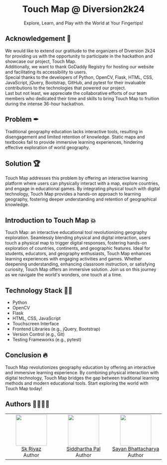<h1 align="center"> Touch Map @ Diversion2k24 </h1>
<center>
Explore, Learn, and Play with the World at Your Fingertips! 
</center>

## Acknowledgement 🙏
We would like to extend our gratitude to the organizers of Diversion 2k24 for providing us with the opportunity to participate in the hackathon and showcase our project, Touch Map. <br> 
Additionally, we want to thank GoDaddy Registry for hosting our website and facilitating its accessibility to users. <br>
Special thanks to the developers of Python, OpenCV, Flask, HTML, CSS, JavaScript, jQuery, Bootstrap, GitHub, and pytest for their invaluable contributions to the technologies that powered our project. <br>
Last but not least, we appreciate the collaborative efforts of our team members who dedicated their time and skills to bring Touch Map to fruition during the intense 36-hour hackathon.

## Problem ✒
Traditional geography education lacks interactive tools, resulting in disengagement and limited retention of knowledge. Static maps and textbooks fail to provide immersive learning experiences, hindering effective exploration of world geography.

## Solution 🏆
Touch Map addresses this problem by offering an interactive learning platform where users can physically interact with a map, explore countries, and engage in educational games. By integrating physical touch with digital technology, Touch Map provides a hands-on approach to learning geography, fostering deeper understanding and retention of geographical knowledge.

## Introduction to Touch Map 💥
Touch Map: an interactive educational tool revolutionizing geography exploration. Seamlessly blending physical and digital interaction, users touch a physical map to trigger digital responses, fostering hands-on exploration of countries, continents, and geographic features. Ideal for students, educators, and geography enthusiasts, Touch Map enhances learning experiences with engaging activities and games. Whether deepening understanding, enhancing classroom instruction, or satisfying curiosity, Touch Map offers an immersive solution. Join us on this journey as we navigate the world's wonders, one touch at a time.

## Technology Stack 👨‍💻
- Python
- OpenCV
- Flask
- HTML, CSS, JavaScript
- Touchscreen Interface
- Frontend Libraries (e.g., jQuery, Bootstrap)
- Version Control (e.g., Git)
- Testing Frameworks (e.g., pytest)

## Conclusion 🔥
Touch Map revolutionizes geography education by offering an interactive and immersive learning experience. By combining physical interaction with digital technology, Touch Map bridges the gap between traditional learning methods and modern educational tools. Start exploring the world with Touch Map today!

## Authors 🙇‍♂️👨‍💻
<table align="center">
  <tbody>
  	<tr>
      <td align="center" valign="top" style="width:32%" border-radius="5%">
        <a href="https://github.com/riyaz-02">
          <img width="100" height="100" src="https://avatars.githubusercontent.com/u/77242659?s=400&u=bbd628c69a2dfa84e197fe0ca8ccc6113792f099&v=4">
        </a>
        <br>
        <a href="https://skriyaz.netlify.app/">Sk Riyaz</a>
        <div>Author</div>
      </td>
      <td align="center" valign="top" style="width:32%">
        <a href="https://github.com/siddharthapal8240">
          <img width="100" height="100" src="https://avatars.githubusercontent.com/u/118398335?v=4">
        </a>
        <br>
        <a href="https://github.com/siddharthapal8240">Siddhartha Pal</a>
        <div>Author</div>
      </td>
      <td align="center" valign="top" style="width:32%">
        <a href="https://github.com/Syanx24">
          <img width="100" height="100" src="https://avatars.githubusercontent.com/u/155574781?v=4">
        </a>
        <br>
        <a href="https://github.com/Syanx24">Sayan Bhattacharya</a>
        <div>Author</div>
      </td>
    </tr>
    </tbody>
    </table>
